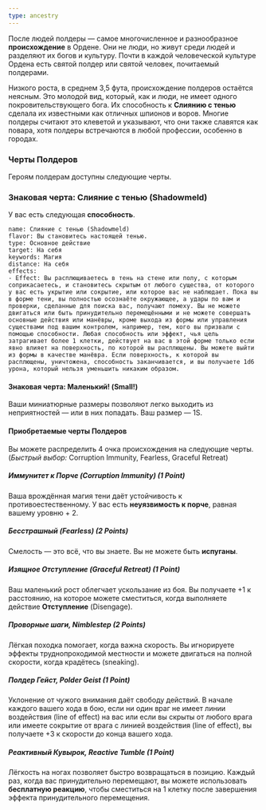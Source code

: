```yaml
---
type: ancestry
---
```


После людей полдеры — самое многочисленное и разнообразное **происхождение** в Ордене. Они не люди, но живут среди людей и разделяют их богов и культуру. Почти в каждой человеческой культуре Орденa есть святой полдер или святой человек, почитаемый полдерами.

Низкого роста, в среднем 3,5 фута, происхождение полдеров остаётся неясным. Это молодой вид, который, как и люди, не имеет одного покровительствующего бога. Их способность к **Слиянию с тенью** сделала их известными как отличных шпионов и воров. Многие полдеры считают это клеветой и указывают, что они также славятся как повара, хотя полдеры встречаются в любой профессии, особенно в городах.

### Черты Полдеров

Героям полдерам доступны следующие черты.
### Знаковая черта: Слияние с тенью (Shadowmeld)

У вас есть следующая **способность**.

```ds-ab
name: Слияние с тенью (Shadowmeld)
flavor: Вы становитесь настоящей тенью.
type: Основное действие
target: На себя
keywords: Магия
distance: На себя
effects:
- Effect: Вы расплющиваетесь в тень на стене или полу, с которым соприкасаетесь, и становитесь скрытым от любого существа, от которого у вас есть укрытие или сокрытие, или которое вас не наблюдает. Пока вы в форме тени, вы полностью осознаёте окружающее, а удары по вам и проверки, сделанные для поиска вас, получают помеху. Вы не можете двигаться или быть принудительно перемещёнными и не можете совершать основные действия или манёвры, кроме выхода из формы или управления существами под вашим контролем, например, тем, кого вы призвали с помощью способности. Любая способность или эффект, чья цель затрагивает более 1 клетки, действует на вас в этой форме только если явно влияет на поверхность, по которой вы расплющены. Вы можете выйти из формы в качестве манёвра. Если поверхность, к которой вы расплющены, уничтожена, способность заканчивается, и вы получаете 1d6 урона, который нельзя уменьшить никаким образом.
```
#### Знаковая черта: Маленький! (Small!)
Ваши миниатюрные размеры позволяют легко выходить из неприятностей — или в них попадать. Ваш размер — 1S.
#### Приобретаемые черты Полдеров
Вы можете распределить 4 очка происхождения на следующие черты. (*Быстрый выбор:* Corruption Immunity, Fearless, Graceful Retreat)
##### Иммунитет к Порче (Corruption Immunity) (1 Point)
Ваша врождённая магия тени даёт устойчивость к противоестественному. У вас есть **неуязвимость к порче**, равная вашему уровню + 2.
##### Бесстрашный (Fearless) (2 Points)
Смелость — это всё, что вы знаете. Вы не можете быть **испуганы**.
##### Изящное Отступление (Graceful Retreat) (1 Point)
Ваш маленький рост облегчает ускользание из боя. Вы получаете +1 к расстоянию, на которое можете сместиться, когда выполняете действие **Отступление** (Disengage).
##### Проворные шаги, Nimblestep (2 Points)
Лёгкая походка помогает, когда важна скорость. Вы игнорируете эффекты труднопроходимой местности и можете двигаться на полной скорости, когда крадётесь (sneaking).
##### Полдер Гейст, Polder Geist (1 Point)
Уклонение от чужого внимания даёт свободу действий. В начале каждого вашего хода в бою, если ни один враг не имеет линии воздействия (line of effect) на вас или если вы скрыты от любого врага или имеете сокрытие от врага с линией воздействия (line of effect), вы получаете +3 к скорости до конца вашего хода.
##### Реактивный Кувырок, Reactive Tumble (1 Point)
Лёгкость на ногах позволяет быстро возвращаться в позицию. Каждый раз, когда вас принудительно перемещают, вы можете использовать **бесплатную реакцию**, чтобы сместиться на 1 клетку после завершения эффекта принудительного перемещения.